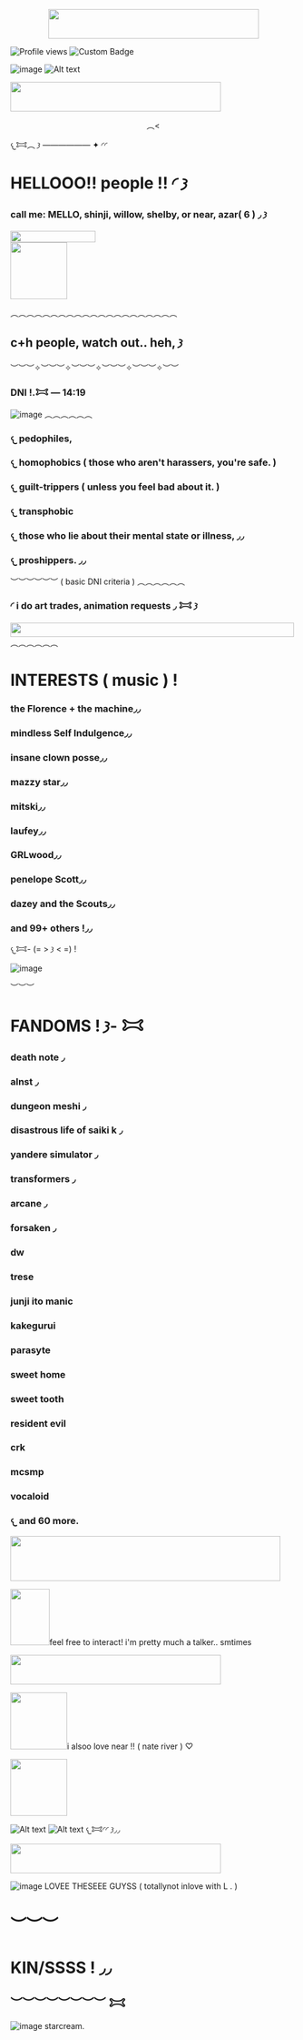 <p align= center
  <a href="https://www.glitter-graphics.com"><img src="http://dl7.glitter-graphics.net/pub/439/439857hze1vgnqaz.gif" width=371 height=52 border=0></a><br><a href="https://www.glitter-graphics.com" target=_blank></a>

![Profile views](https://komarev.com/ghpvc/?username=yourusername&label=^v^&color=d5e3e1)
![Custom Badge](https://img.shields.io/badge/𐂯—𐦯-mello.-white?style=for-the-badge&logo=github)

![image](7ee620bf9510b641383d03558454a9dc.jpg) ![Alt text](c34efca15526a243e8b6283cff791317.gif)

<a href="https://www.glitter-graphics.com"><img src="http://dl7.glitter-graphics.net/pub/439/439857hze1vgnqaz.gif" width=371 height=52 border=0></a><br><a href="https://www.glitter-graphics.com" target=_blank></a>

 <p align= center ##  WHERE ARE THE DEATHNOTE PEOPLE IN PONY TOWNNN ARGHHH >︵<

𐔌𐂯︵ 𐦯 —————— ✦ ◜◜
<a href="https://www.glitter-graphics.com"><img src="http://dl4.glitter-graphics.net/pub/1558/1558444onuibmblkw.gif" width=57 height=10 border=0></a>
  # HELLOOO!! people !! ◜ 𐦯
  ### call me: MELLO, shinji, willow, shelby, or near, azar( 6 ) ◞ 𐦯
<a href="https://www.glitter-graphics.com"><img src="http://dl4.glitter-graphics.net/pub/982/982524ya8e3mxenh.gif" width=150 height=20 border=0></a><br><a href="https://www.glitter-graphics.com" target=_blank></a> <a href="https://www.glitter-graphics.com"><img src="http://dl4.glitter-graphics.net/pub/1716/1716434rnwc1q59h9.png" width=100 height=100 border=0></a>


︵︵︵︵︵︵︵︵︵︵︵︵︵︵︵︵︵︵︵︵︵
   ## c+h people, watch out.. heh, 𐦯 
︶︶︶✧︶︶︶✧︶︶︶✧︶︶︶✧︶︶︶✧︶︶
   ### DNI !.𐂯 — 14:19

![image](29d67a22d0ffcd7143b4f64959d568a2.jpg) 
︵︵︵︵︵︵
   ### 𐔌 pedophiles, 
   ### 𐔌 homophobics ( those who aren't harassers, you're safe. )
   ### 𐔌 guilt-trippers ( unless you feel bad about it. )
   ### 𐔌 transphobic
   ### 𐔌 those who lie about their mental state or illness, ◞◞
   ### 𐔌 proshippers. ◞◞
︶︶︶︶︶︶
   ( basic DNI criteria )
︵︵︵︵︵︵
   ### ◜ i do art trades, animation requests ◞ 𐂯 𐦯

<a href="https://www.glitter-graphics.com"><img src="http://dl.glitter-graphics.net/pub/989/989321gyey13hzit.gif" width=500 height=25 border=0></a><br><a href="https://www.glitter-graphics.com" target=_blank></a>
︵︵︵︵︵︵
   # INTERESTS ( music ) !
   ### the Florence + the machine◞◞
   ### mindless Self Indulgence◞◞
### insane clown posse◞◞
### mazzy star◞◞
### mitski◞◞
### laufey◞◞
### GRLwood◞◞
### penelope Scott◞◞
### dazey and the Scouts◞◞
### and 99+ others !◞◞
  𐔌𐂯- (= > 𐦯 < =) !

![image](0cd9ffc8f1264ead5936a938dc93c5ca.jpg)
  
︶︶︶
# FANDOMS !  𐦯- 𐂯
### death note ◞
### alnst ◞
### dungeon meshi ◞
### disastrous life of saiki k ◞
### yandere simulator ◞
### transformers ◞
### arcane ◞
### forsaken ◞
### dw
### trese
### junji ito manic
### kakegurui
### parasyte
### sweet home
### sweet tooth
### resident evil
### crk
### mcsmp
### vocaloid
### 𐔌 and 60 more.

<a href="https://www.glitter-graphics.com"><img src="http://dl10.glitter-graphics.net/pub/628/628290gqhiis6k6p.gif" width=476 height=79 border=0></a><br><a href="https://www.glitter-graphics.com" target=_blank></a>

  <a href="https://www.glitter-graphics.com"><img src="http://dl4.glitter-graphics.net/pub/181/181954dvnve3v8yp.gif" width=69 height=99 border=0></a>feel free to interact! i'm pretty much a talker.. smtimes 

<a href="https://www.glitter-graphics.com"><img src="http://dl7.glitter-graphics.net/pub/439/439857hze1vgnqaz.gif" width=371 height=52 border=0></a><br><a href="https://www.glitter-graphics.com" target=_blank></a>

<a href="https://www.glitter-graphics.com"><img src="http://dl10.glitter-graphics.net/pub/386/386880u6gyn8xk26.gif" width=100 height=100 border=0></a>i alsoo love near !! ( nate river ) ♡ 

<a href="https://www.glitter-graphics.com"><img src="http://dl4.glitter-graphics.net/pub/1716/1716434rnwc1q59h9.png" width=100 height=100 border=0></a>

![Alt text](3e74571bb11aa7c13a38076291436196.gif) ![Alt text](3e74571bb11aa7c13a38076291436196.gif) 𐔌𐂯◜◜ 𐦯◞◞

<a href="https://www.glitter-graphics.com"><img src="http://dl7.glitter-graphics.net/pub/439/439857hze1vgnqaz.gif" width=371 height=52 border=0></a><br><a href="https://www.glitter-graphics.com" target=_blank></a>

![image](19e39784174d5618fb9a6e0a61ff27c4.jpg) LOVEE THESEEE GUYSS ( totallynot inlove with L . )
# ︶︶︶
# KIN/SSSS ! ◞◞
## ︶︶︶︶︶︶︶︶ 𐂯
![image](pw7qmv.jpg) starcream.
